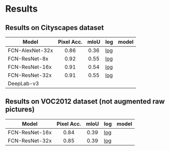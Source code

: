 # Results

## Results on Cityscapes dataset

| Model | Pixel Acc. | mIoU | log | model |
| ------ | :------: | :------: | ------ | ------ | 
| FCN-AlexNet-32x | 0.86 | 0.36 | [log](log_FCN_AlexNet_32x_pretrained_backbone_Cityscapes) |
| FCN-ResNet-8x | 0.92 | 0.55 | [log](log_FCN_ResNet_8x_pretrained_backbone_Cityscapes) |
| FCN-ResNet-16x | 0.91 | 0.54 | [log](log_FCN_ResNet_16x_scratch_Cityscapes) |
| FCN-ResNet-32x | 0.91 | 0.55 | [log](log_FCN_ResNet_32x_pretrained_backbone_Cityscapes) |
| DeepLab-v3 |


## Results on VOC2012 dataset (not augmented raw pictures)

| Model | Pixel Acc. | mIoU | log | model |
| ------ | :------: | :------: | ------ | ------ | 
| FCN-ResNet-16x | 0.84 | 0.39 | [log](log_FCN_ResNet_16x_scratch_VOC) |
| FCN-ResNet-32x | 0.85 | 0.39 | [log](log_FCN_ResNet_32x_scratch_VOC) |
